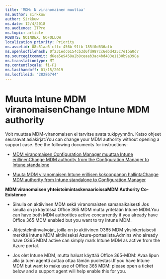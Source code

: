 ```yaml
---
title: 'MDM: N viranomainen muuttaa'
ms.author: sirkkuw
author: Sirkkuw
ms.date: 12/4/2018
ms.audience: ITPro
ms.topic: article
ROBOTS: NOINDEX, NOFOLLOW
localization_priority: Priority
ms.assetid: 08c51aa6-cffc-456b-91fb-185f0d636afb
ms.openlocfilehash: 0f231edc6154cb3d6fd987cc6ebd425c7e1ba0d7
ms.sourcegitcommit: d6ea5e9458a2b8ceaab3ac4bd483e1130b9a398a
ms.translationtype: MT
ms.contentlocale: fi-FI
ms.lasthandoff: 01/15/2019
ms.locfileid: "28286744"
---
```

# <a name="change-intune-mdm-authority"></a><span data-ttu-id="ae879-102">Muuta Intune MDM viranomaisen</span><span class="sxs-lookup"><span data-stu-id="ae879-102">Change Intune MDM authority</span></span>

<span data-ttu-id="ae879-p101">Voit muuttaa MDM-viranomaisen ei tarvitse avata tukipyynnön. Katso ohjeet seuraavat asiakirjat:</span><span class="sxs-lookup"><span data-stu-id="ae879-p101">You can change your MDM authority without opening a support case. See the following documents for instructions:</span></span>
  
- [<span data-ttu-id="ae879-105">MDM viranomaisen Configuration Manager muuttaa Intune erillinen</span><span class="sxs-lookup"><span data-stu-id="ae879-105">Change MDM authority from the Configuration Manager to Intune standalone</span></span>](https://docs.microsoft.com/sccm/mdm/deploy-use/migrate-change-mdm-authority)
    
- [<span data-ttu-id="ae879-106">Muuta MDM viranomaisen Intune erillisen kokoonpanon hallinta</span><span class="sxs-lookup"><span data-stu-id="ae879-106">Change MDM authority from Intune standalone to Configuration Manager</span></span>](https://docs.microsoft.com/sccm/mdm/deploy-use/change-mdm-authority)
    
 <span data-ttu-id="ae879-107">**MDM viranomaisen yhteistoimintaskenaarioissa**</span><span class="sxs-lookup"><span data-stu-id="ae879-107">**MDM Authority Co-Existence**</span></span>
  
- <span data-ttu-id="ae879-108">Sinulla on aktiivinen MDM sekä viranomaisten samanaikaisesti Jos sinulla on jo käytössä Office 365 MDM mutta yritetään Intune MDM.</span><span class="sxs-lookup"><span data-stu-id="ae879-108">You can have both MDM authorities active concurrently if you already have Office 365 MDM enabled but you want to try Intune MDM.</span></span>
    
- <span data-ttu-id="ae879-109">Järjestelmänvalvojat, joilla on jo aktiivinen O365 MDM yksinkertaisesti merkitä Intune MDM aktiiviseksi Azure-portaalista.</span><span class="sxs-lookup"><span data-stu-id="ae879-109">Admins who already have O365 MDM active can simply mark Intune MDM as active from the Azure portal.</span></span>
    
- <span data-ttu-id="ae879-110">Jos olet Intune MDM, mutta haluat käyttää Office 365-MDM: Avaa lipun alla ja tuen agentti auttaa ottaa tämän puolestasi.</span><span class="sxs-lookup"><span data-stu-id="ae879-110">If you have Intune MDM but want to make use of Office 365 MDM: please open a ticket below and a support agent will help enable this for you.</span></span>
    

